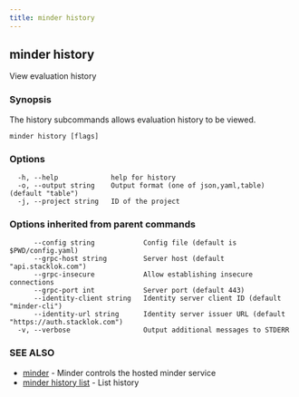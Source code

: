 ```yaml
---
title: minder history
---
```

## minder history

View evaluation history

### Synopsis

The history subcommands allows evaluation history to be viewed.

```
minder history [flags]
```

### Options

```
  -h, --help             help for history
  -o, --output string    Output format (one of json,yaml,table) (default "table")
  -j, --project string   ID of the project
```

### Options inherited from parent commands

```
      --config string            Config file (default is $PWD/config.yaml)
      --grpc-host string         Server host (default "api.stacklok.com")
      --grpc-insecure            Allow establishing insecure connections
      --grpc-port int            Server port (default 443)
      --identity-client string   Identity server client ID (default "minder-cli")
      --identity-url string      Identity server issuer URL (default "https://auth.stacklok.com")
  -v, --verbose                  Output additional messages to STDERR
```

### SEE ALSO

* [minder](minder.md)	 - Minder controls the hosted minder service
* [minder history list](minder_history_list.md)	 - List history

